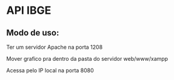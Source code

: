# API IBGE

## Modo de uso:
<p>Ter um servidor Apache na porta 1208</p>
<p>Mover grafico pra dentro da pasta do servidor web/www/xampp</p>
<p>Acessa pelo IP local na porta 8080</p>
